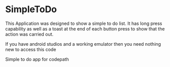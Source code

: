 # SimpleToDo

This Application was designed to show a simple to do list. It has long press capability as well as a toast at the end of each 
button press to show that the action was carried out.

If you have android studios and a working emulator then you need nothing new to access this code


Simple to do app for codepath
